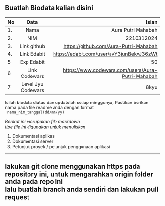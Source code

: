 **Buatlah Biodata kalian disini** <br />
----------------------------------------
|No | Data  | Isian|
|---|:-------:|------:|
|1. |Nama     |  Aura Putri Mahabah     |
|2.| NIM        |   2210312024    |
|3. |Link github |  https://github.com/Aura-Putri-Mahabah    |
|4.| Link Edabit |  https://edabit.com/user/avY3junBekvJ36zWt    |
|5|Exp Edabit   |   50    |
|6| Link Codewars|  https://www.codewars.com/users/Aura-Putri-Mahabah    |
|7| Level Jyu Codewars|8kyu |

Isilah biodata diatas dan updatelah setiap minggunya,
Pastikan berikan nama pada file readme anda dengan format <br/>
`
nama_nim_tanggal(dd/mm/yy)` 

*Berikut ini merupakan file markdown <br/> tipe file ini digunakan untuk menuliskan*
1. Dokumentasi aplikasi
2. Dokumentasi server
3. Petunjuk proyek / petunjuk penggunaan aplikasi
----
**lakukan git clone menggunakan https pada repository ini, untuk mengarahkan origin folder anda pada repo ini<br/> lalu buatlah branch anda sendiri dan lakukan pull request**
----
